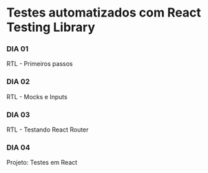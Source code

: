 # Testes automatizados com React Testing Library
### DIA 01
RTL - Primeiros passos
### DIA 02
RTL - Mocks e Inputs
### DIA 03
RTL - Testando React Router
### DIA 04
Projeto: Testes em React
